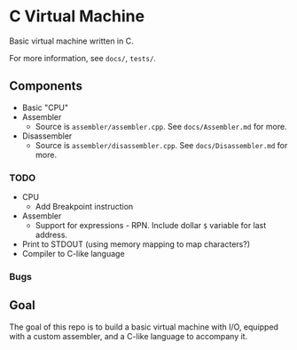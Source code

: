 # C Virtual Machine

Basic virtual machine written in C.

For more information, see `docs/`, `tests/`.

## Components
- Basic "CPU"
- Assembler
    - Source is `assembler/assembler.cpp`. See `docs/Assembler.md` for more.
- Disassembler
  - Source is `assembler/disassembler.cpp`. See `docs/Disassembler.md` for more.

### TODO
- CPU
    - Add Breakpoint instruction
- Assembler
    - Support for expressions - RPN. Include dollar `$` variable for last address.
- Print to STDOUT (using memory mapping to map characters?)
- Compiler to C-like language

### Bugs

## Goal
The goal of this repo is to build a basic virtual machine with I/O, equipped with a custom assembler, and a C-like language to accompany it.